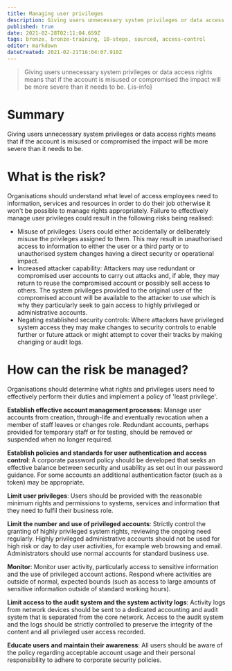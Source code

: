 ```yaml
---
title: Managing user privileges
description: Giving users unnecessary system privileges or data access rights means that if the account is misused or compromised the impact will be more severe than it needs to be.
published: true
date: 2021-02-28T02:11:04.659Z
tags: bronze, bronze-training, 10-steps, sourced, access-control
editor: markdown
dateCreated: 2021-02-21T16:04:07.910Z
---
```


> Giving users unnecessary system privileges or data access rights means that if the account is misused or compromised the impact will be more severe than it needs to be.
{.is-info}


# Summary 
Giving users unnecessary system privileges or data access rights means that if the account is misused or compromised the impact will be more severe than it needs to be.

# What is the risk?
Organisations should understand what level of access employees need to information, services and resources in order to do their job otherwise it won't be possible to manage rights appropriately. Failure to effectively manage user privileges could result in the following risks being realised:

- Misuse of privileges: Users could either accidentally or deliberately misuse the privileges assigned to them. This may result in unauthorised access to information to either the user or a third party or to unauthorised system changes having a direct security or operational impact.
- Increased attacker capability: Attackers may use redundant or compromised user accounts to carry out attacks and, if able, they may return to reuse the compromised account or possibly sell access to others. The system privileges provided to the original user of the compromised account will be available to the attacker to use which is why they particularly seek to gain access to highly privileged or administrative accounts.
- Negating established security controls: Where attackers have privileged system access they may make changes to security controls to enable further or future attack or might attempt to cover their tracks by making changing or audit logs.

# How can the risk be managed?
Organisations should determine what rights and privileges users need to effectively perform their duties and implement a policy of 'least privilege'.

**Establish effective account management processes:** Manage user accounts from creation, through-life and eventually revocation when a member of staff leaves or changes role. Redundant accounts, perhaps provided for temporary staff or for testing, should be removed or suspended when no longer required.

**Establish policies and standards for user authentication and access control**: A corporate password policy should be developed that seeks an effective balance between security and usability as set out in our password guidance. For some accounts an additional authentication factor (such as a token) may be appropriate.

**Limit user privileges**: Users should be provided with the reasonable minimum rights and permissions to systems, services and information that they need to fulfil their business role.

**Limit the number and use of privileged accounts**: Strictly control the granting of highly privileged system rights, reviewing the ongoing need regularly. Highly privileged administrative accounts should not be used for high risk or day to day user activities, for example web browsing and email. Administrators should use normal accounts for standard business use.

**Monitor**: Monitor user activity, particularly access to sensitive information and the use of privileged account actions. Respond where activities are outside of normal, expected bounds (such as access to large amounts of sensitive information outside of standard working hours).

**Limit access to the audit system and the system activity logs**: Activity logs from network devices should be sent to a dedicated accounting and audit system that is separated from the core network. Access to the audit system and the logs should be strictly controlled to preserve the integrity of the content and all privileged user access recorded.

**Educate users and maintain their awareness**: All users should be aware of the policy regarding acceptable account usage and their personal responsibility to adhere to corporate security policies.